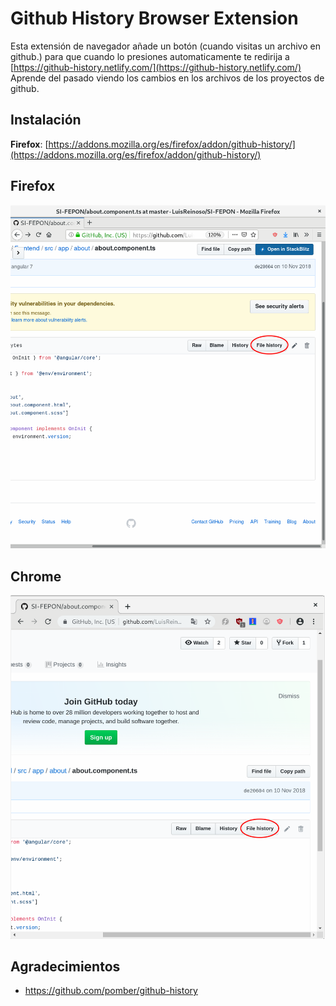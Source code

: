 # Github History Browser Extension
Esta extensión de navegador añade un botón (cuando visitas un archivo en github.) para que cuando lo presiones automaticamente te redirija a [https://github-history.netlify.com/](https://github-history.netlify.com/)
Aprende del pasado viendo los cambios en los archivos de los proyectos de github.

## Instalación
**Firefox**: [https://addons.mozilla.org/es/firefox/addon/github-history/](https://addons.mozilla.org/es/firefox/addon/github-history/)

## Firefox
![Firefox img](img/ejemplo-firefox.png)

## Chrome
![Chrome img](img/ejemplo-chrome.png)

## Agradecimientos

- https://github.com/pomber/github-history

